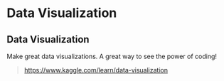 # Data Visualization

## Data Visualization
Make great data visualizations. A great way to see the power of coding!
> https://www.kaggle.com/learn/data-visualization



